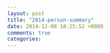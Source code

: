 ```yaml
---
layout: post
title: "2014-person-summary"
date: 2014-12-08 18:25:52 +0800
comments: true
categories: 
---
```

